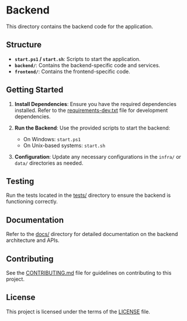 # Backend

This directory contains the backend code for the application.

## Structure

- **`start.ps1` / `start.sh`**: Scripts to start the application.
- **`backend/`**: Contains the backend-specific code and services.
- **`frontend/`**: Contains the frontend-specific code.

## Getting Started

1. **Install Dependencies**:
   Ensure you have the required dependencies installed. Refer to the [requirements-dev.txt](../../requirements-dev.txt) file for development dependencies.

2. **Run the Backend**:
   Use the provided scripts to start the backend:
   - On Windows: `start.ps1`
   - On Unix-based systems: `start.sh`

3. **Configuration**:
   Update any necessary configurations in the `infra/` or `data/` directories as needed.

## Testing

Run the tests located in the [tests/](../../tests/) directory to ensure the backend is functioning correctly.

## Documentation

Refer to the [docs/](../../docs/) directory for detailed documentation on the backend architecture and APIs.

## Contributing

See the [CONTRIBUTING.md](../../CONTRIBUTING.md) file for guidelines on contributing to this project.

## License

This project is licensed under the terms of the [LICENSE](../../LICENSE) file.
